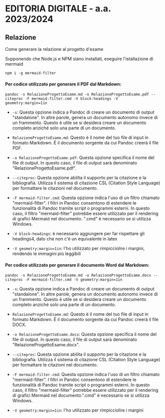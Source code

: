 # EDITORIA DIGITALE - a.a. 2023/2024

## Relazione
Come generare la relazione al progetto d'esame

Supponendo che Node.js e NPM siano installati, eseguire l'istallazione di mermaid

``
npm i -g mermaid-filter
``

#### Per codice utilizzato per generare il PDF dal Markdown:

``
pandoc -s RelazioneProgettoEsame.md -o RelazioneProgettoEsame.pdf --citeproc -F mermaid-filter.cmd -V block-headings -V geometry:margin=1in
``
- `-s`: Questa opzione indica a Pandoc di creare un documento di output "standalone". In altre parole, genera un documento autonomo invece di un frammento. Questo è utile se si desidera creare un documento completo anziché solo una parte di un documento.

- `RelazioneProgettoEsame.md`: Questo è il nome del tuo file di input in formato Markdown. È il documento sorgente da cui Pandoc creerà il file PDF.

- `-o RelazioneProgettoEsame.pdf`: Questa opzione specifica il nome del file di output. In questo caso, il file di output sarà denominato "RelazioneProgettoEsame.pdf".

- `--citeproc`: Questa opzione abilita il supporto per la citazione e la bibliografia. Utilizza il sistema di citazione CSL (Citation Style Language) per formattare le citazioni nel documento.

- `-F mermaid-filter.cmd`: Questa opzione indica l'uso di un filtro chiamato "mermaid-filter". I filtri in Pandoc consentono di estendere le funzionalità di Pandoc tramite script o programmi esterni. In questo caso, il filtro "mermaid-filter" potrebbe essere utilizzato per il rendering di grafici Mermaid nel documento. ".cmd" è necessario se si utilizza Windows.
- `-V block-headings`: è necessario aggiungere per far rispettare gli headings4, dato che non c'è un equivalente in latex
- `-V geometry:margin=1in`: l'ho utilizzato per rimpicciolire i margini, rendendo le immagini più leggibili

#### Per codice utilizzato per generare il documento Word dal Markdown:

``
pandoc -s RelazioneProgettoEsame.md -o RelazioneProgettoEsame.docx --citeproc -F mermaid-filter.cmd -V geometry:margin=1in
``

- `-s`: Questa opzione indica a Pandoc di creare un documento di output "standalone". In altre parole, genera un documento autonomo invece di un frammento. Questo è utile se si desidera creare un documento completo anziché solo una parte di un documento.

- `RelazioneProgettoEsame.md`: Questo è il nome del tuo file di input in formato Markdown. È il documento sorgente da cui Pandoc creerà il file DOCX.

- `-o RelazioneProgettoEsame.docx`: Questa opzione specifica il nome del file di output. In questo caso, il file di output sarà denominato "RelazioneProgettoEsame.docx".

- `--citeproc`: Questa opzione abilita il supporto per la citazione e la bibliografia. Utilizza il sistema di citazione CSL (Citation Style Language) per formattare le citazioni nel documento.

- `-F mermaid-filter.cmd`: Questa opzione indica l'uso di un filtro chiamato "mermaid-filter". I filtri in Pandoc consentono di estendere le funzionalità di Pandoc tramite script o programmi esterni. In questo caso, il filtro "mermaid-filter" potrebbe essere utilizzato per il rendering di grafici Mermaid nel documento.".cmd" è necessario se si utilizza Windows.
- `-V geometry:margin=1in`: l'ho utilizzato per rimpicciolire i margini
